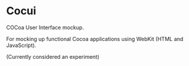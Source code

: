# Cocui

COCoa User Interface mockup.

For mocking up functional Cocoa applications using WebKit (HTML and JavaScript).

(Currently considered an experiment)
